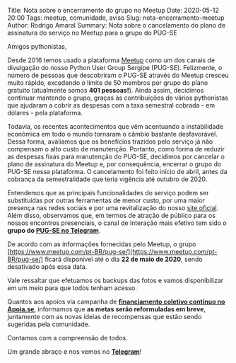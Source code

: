 Title: Nota sobre o encerramento do grupo no Meetup
Date: 2020-05-12 20:00
Tags: meetup, comunidade, aviso
Slug: nota-encerramento-meetup
Author: Rodrigo Amaral
Summary: Nota sobre o cancelamento do plano de assinatura do serviço no Meetup para o grupo do PUG-SE

Amigos pythonistas,

Desde 2016 temos usado a plataforma [Meetup](http://meetup.com) como um dos canais de divulgação do nosso Python User Group Sergipe (PUG-SE). Felizmente, o número de pessoas que descobriram o PUG-SE através do Meetup cresceu muito rápido, excedendo o limite de 50 membros por grupo do plano gratuito (atualmente somos **401 pessoas!**). Ainda assim, decidimos continuar mantendo o grupo, graças às contribuições de vários pythonistas que ajudaram a cobrir as despesas com a taxa semestral cobrada - em dólares - pela plataforma. 

Todavia, os recentes acontecimentos que vêm acentuando a instabilidade econômica em todo o mundo tornaram o câmbio bastante desfavorável. Dessa forma, avaliamos que os benefícios trazidos pelo serviço já não compensam o alto custo de manutenção. Portanto, como forma de reduzir as despesas fixas para manutenção do PUG-SE, decidimos por cancelar o plano de assinatura do Meetup e, por consequência, encerrar o grupo do PUG-SE nessa plataforma. O cancelamento foi feito início de abril, antes da cobrança da semestralidade que teria vigência até outubro de 2020.

Entendemos que as principais funcionalidades do serviço podem ser substituídas por outras ferramentas de menor custo, por uma maior presença nas redes sociais e por uma revitalização do nosso [site oficial](http://se.python.org.br). Além disso, observamos que, em termos de atração de público para os nossos encontros presenciais, o canal de interação mais efetivo tem sido o **grupo do [PUG-SE no Telegram](https://t.me/pugse)**.

De acordo com as informações fornecidas pelo Meetup, o grupo [https://www.meetup.com/pt-BR/pug-se/](https://www.meetup.com/pt-BR/pug-se/) ficará disponível até o dia **22 de maio de 2020**, sendo desativado após essa data.

Vale ressaltar que efetuamos os backups das fotos e vamos disponibilizar em um meio para que todos tenham acesso.

Quantos aos apoios via campanha de **[financiamento coletivo contínuo no Apoia.se](https://apoia.se/pug-se)**, informamos que **as metas serão reformuladas em breve**, juntamente com as novas ideias de recompensas que estão sendo sugeridas pela comunidade.

Contamos com a compreensão de todos.

Um grande abraço e nos vemos no **[Telegram](https://t.me/pugse)**!
